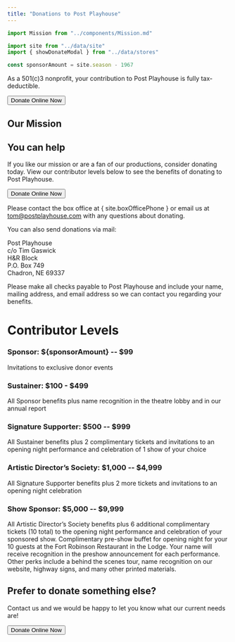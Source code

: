 ```yaml
---
title: "Donations to Post Playhouse"
---
```


```js exec
import Mission from "../components/Mission.md"

import site from "../data/site"
import { showDonateModal } from "../data/stores"

const sponsorAmount = site.season - 1967
```

<p class="text-center p-2 mb-4">As a 501(c)3 nonprofit, your contribution to Post Playhouse is fully tax-deductible.</p>

<div class="text-center my-4">
  <button class="btn btn-p" on:click={showDonateModal.toggle}>Donate Online Now</button>
</div>

## Our Mission

<Mission/>

## You can help

If you like our mission or are a fan of our productions, consider donating today. View our contributor levels below to see the benefits of donating to Post Playhouse.

<div class="text-center my-4">
  <button class="btn btn-p" on:click={showDonateModal.toggle}>Donate Online Now</button>
</div>

Please contact the box office at { site.boxOfficePhone } or email us at [tom@postplayhouse.com](mailto:tom@postplayhouse.com) with any questions about donating.

You can also send donations via mail:

Post Playhouse  
c/o Tim Gaswick  
H&R Block  
P.O. Box 749  
Chadron, NE 69337

Please make all checks payable to Post Playhouse and include your name, mailing address, and email address so we can contact you regarding your benefits.

# Contributor Levels

### Sponsor: \${sponsorAmount} -- \$99

Invitations to exclusive donor events

### Sustainer: \$100 - \$499

All Sponsor benefits plus name recognition in the theatre lobby and in our annual report

### Signature Supporter: \$500 -- \$999

All Sustainer benefits plus 2 complimentary tickets and invitations to an opening night performance and celebration of 1 show of your choice

### Artistic Director’s Society: \$1,000 -- \$4,999

All Signature Supporter benefits plus 2 more tickets and invitations to an opening night celebration

### Show Sponsor: \$5,000 -- \$9,999

All Artistic Director’s Society benefits plus 6 additional complimentary tickets (10 total) to the opening night performance and celebration of your sponsored show. Complimentary pre-show buffet for opening night for your 10 guests at the Fort Robinson Restaurant in the Lodge. Your name will receive recognition in the preshow announcement for each performance. Other perks include a behind the scenes tour, name recognition on our website, highway signs, and many other printed materials.

## Prefer to donate something else?

Contact us and we would be happy to let you know what our current needs are!

<div class="text-center my-4">
  <button class="btn btn-p" on:click={showDonateModal.toggle}>Donate Online Now</button>
</div>

